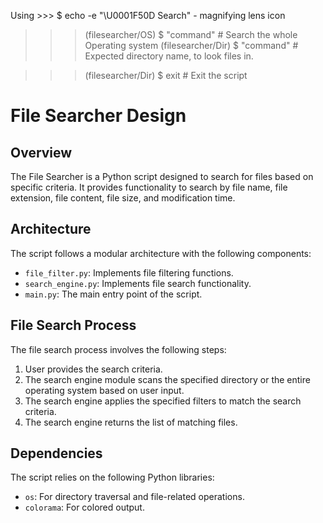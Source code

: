Using >>> $ echo -e "\U0001F50D Search" - magnifying lens icon

>>> (filesearcher/OS) $ "command"     # Search the whole Operating system
>>> (filesearcher/Dir) $ "command"    # Expected directory name, to look files in. 


>>> (filesearcher/Dir) $ exit         # Exit the script

# File Searcher Design

## Overview
The File Searcher is a Python script designed to search for files based on specific criteria. It provides functionality to search by file name, file extension, file content, file size, and modification time.

## Architecture
The script follows a modular architecture with the following components:
- `file_filter.py`: Implements file filtering functions.
- `search_engine.py`: Implements file search functionality.
- `main.py`: The main entry point of the script.

## File Search Process
The file search process involves the following steps:
1. User provides the search criteria.
2. The search engine module scans the specified directory or the entire operating system based on user input.
3. The search engine applies the specified filters to match the search criteria.
4. The search engine returns the list of matching files.

## Dependencies
The script relies on the following Python libraries:
- `os`: For directory traversal and file-related operations.
- `colorama`: For colored output.


